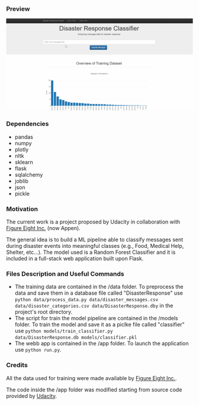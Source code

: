 ### Preview

![alt-text](https://github.com/FrnRmn/disaster_response/blob/d1f7c0dfe0988aa680d6ad6db2ee2e0103e7a041/data/disaster_example.gif)
<br>


### Dependencies
- pandas
- numpy
- plotly
- nltk
- sklearn
- flask
- sqlalchemy
- joblib
- json
- pickle


### Motivation
The current work is a project proposed by Udacity in collaboration with [Figure Eight Inc.](https://www.figure-eight.com/) (now Appen).

The general idea is to build a ML pipeline able to classify messages sent during disaster events into meaningful classes (e.g., Food, Medical Help, Shelter, etc...).
The model used is a Random Forest Classifier and it is included in a full-stack web application built upon Flask.


### Files Description and Useful Commands
- The training data are contained in the /data folder. To preprocess the data and save them in a database file called "DisasterResponse" use <code>python data/process_data.py data/disaster_messages.csv data/disaster_categories.csv data/DisasterResponse.dby</code> in the project's root directory.
- The script for train the model pipeline are contained in the /models folder. To train the model and save it as a piclke file called "classifier" use <code>python models/train_classifier.py data/DisasterResponse.db models/classifier.pkl</code>
- The webb app is contained in the /app folder. To launch the application use <code>python run.py</code>.


### Credits
All the data used for training were made available by [Figure Eight Inc.](https://www.figure-eight.com/).

The code inside the /app folder was modified starting from source code provided by [Udacity](https://www.udacity.com/).
